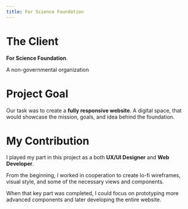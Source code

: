 ```yaml
---
title: For Science Foundation
---
```


# The Client

**For Science Foundation**.

A non-governmental organization

# Project Goal

Our task was to create a **fully responsive website**. A digital space, that would showcase the mission, goals, and idea behind the foundation.

# My Contribution

I played my part in this project as a both **UX/UI Designer** and **Web Developer**.

From the beginning, I worked in cooperation to create lo-fi wireframes, visual style, and some of the necessary views and components.

When that key part was completed, I could focus on prototyping more advanced components and later developing the entire website.